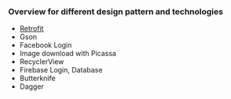 ### Overview for different design pattern and technologies

 - [Retrofit](https://github.com/Berndhura/AndroidEspresso/blob/master/app/src/main/java/com/example/guitest/HttpService.java)
 - Gson
 - Facebook Login
 - Image download with Picassa
 - RecyclerView
 - Firebase Login, Database
 - Butterknife
 - Dagger
 
